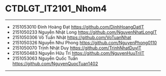 # CTDLGT_IT2101_Nhom4

-------------------------------------------------------------------------------------	
-   2151053010	Đinh Hoàng Đạt	https://github.com/DinhHoangDatIT
-	2151050233	Nguyễn Nhật Long	https://github.com/NguyenNhatLongIT
 - 2151050306	Võ Tuấn Nhật	https://github.com/VoTuanNhat
-	2151050326	Nguyễn Như Phong	https://github.com/NguyenPhong0110
- 2151050070	Trịnh Nhật Duy	https://github.com/TrinhNhatDuyIT
-	2151050483	Nguyễn Hữu Trí	https://github.com/NguyenHuuTriIT
- 2151053063	Nguyễn Quốc Tuấn	https://github.com/NguyenQuocTuan1402
-------------------------------------------------------------------------------------
